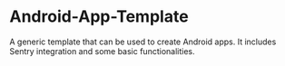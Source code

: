 # Android-App-Template
A generic template that can be used to create Android apps. It includes Sentry integration and some basic functionalities.
